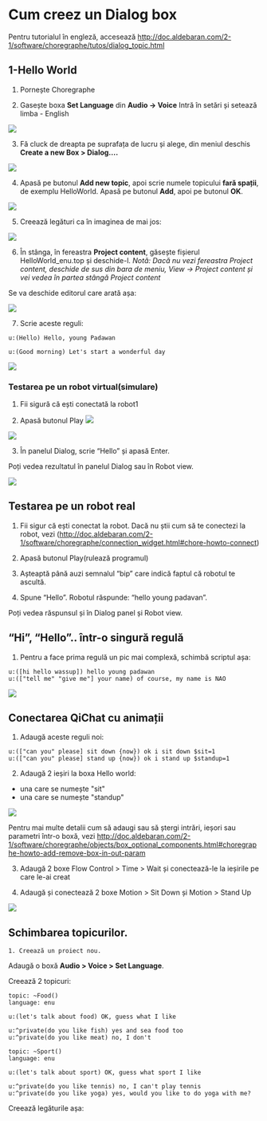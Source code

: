 # Cum creez un Dialog box 
Pentru tutorialul în engleză, accesează
http://doc.aldebaran.com/2-1/software/choregraphe/tutos/dialog_topic.html

## 1-Hello World

1. Pornește Choregraphe

2. Gasește boxa **Set Language** din **Audio -> Voice**
Intră în setări și setează limba - English

![](http://doc.aldebaran.com/2-1/_images/helloworld_cho_dlg_00.png)


3. Fă cluck de dreapta pe suprafața de lucru și alege, din meniul deschis **Create a new Box > Dialog....** 

![](http://doc.aldebaran.com/2-1/_images/helloworld_cho_dlg_01.png)

4. 	Apasă pe butonul **Add new topic**, apoi scrie numele topicului **fară spații**, de exemplu HelloWorld.
Apasă pe butonul **Add**, apoi pe butonul **OK**.

![](http://doc.aldebaran.com/2-1/_images/helloworld_cho_dlg_02.png)

5. Creează legături ca în imaginea de mai jos:

![](http://doc.aldebaran.com/2-1/_images/helloworld_cho_dlg_05.png)

6. În stânga, în fereastra **Project content**, găsește fișierul HelloWorld_enu.top și deschide-l.
*Notă: Dacă nu vezi fereastra Project content, deschide de sus din bara de meniu, View -> Project content și vei vedea în partea stângă Project content*

Se va deschide editorul care arată așa:

![](http://doc.aldebaran.com/2-1/_images/helloworld_cho_dlg_06.png)

7. Scrie aceste reguli:
```
u:(Hello) Hello, young Padawan

u:(Good morning) Let's start a wonderful day
```

![](http://doc.aldebaran.com/2-1/_images/helloworld_cho_dlg_07.png)


### Testarea pe un robot virtual(simulare)
1. Fii sigură că ești conectată la robot1

2. Apasă butonul Play ![](http://doc.aldebaran.com/2-1/_images/beginning_play_button.png)

![](http://doc.aldebaran.com/2-1/_images/dialog_tuto2.png)

3. 	În panelul Dialog, scrie “Hello” și apasă Enter.

Poți vedea rezultatul în panelul Dialog sau în Robot view.


![](http://doc.aldebaran.com/2-1/_images/dialog_tuto3.png)


## Testarea pe un robot real
	
1. Fii sigur că ești conectat la robot.
Dacă nu știi cum să te conectezi la robot, vezi (http://doc.aldebaran.com/2-1/software/choregraphe/connection_widget.html#chore-howto-connect)

2. Apasă butonul Play(rulează programul)

3. Așteaptă până auzi semnalul “bip” care indică faptul că robotul te ascultă.

4. Spune “Hello”.
Robotul răspunde: “hello young padavan”.

Poți vedea răspunsul și în Dialog panel și Robot view.




## “Hi”, “Hello”.. într-o singură regulă
1. Pentru a face prima regulă un pic mai complexă, schimbă scriptul așa:
```
u:([hi hello wassup]) hello young padawan
u:(["tell me" "give me"] your name) of course, my name is NAO
```

![](http://doc.aldebaran.com/2-1/_images/dialog_tuto4.png)


## Conectarea QiChat cu animații
1. Adaugă aceste reguli noi:
```
u:(["can you" please] sit down {now}) ok i sit down $sit=1
u:(["can you" please] stand up {now}) ok i stand up $standup=1
```

2. Adaugă 2 ieșiri la boxa Hello world:
- una care se numește "sit"
- una care se numește "standup"

![](http://doc.aldebaran.com/2-1/_images/dialog_tuto5.png)

Pentru mai multe detalii cum să adaugi sau să ștergi intrări, ieșori sau parametri într-o boxă, vezi http://doc.aldebaran.com/2-1/software/choregraphe/objects/box_optional_components.html#choregraphe-howto-add-remove-box-in-out-param

3. Adaugă 2 boxe Flow Control > Time > Wait și conectează-le la ieșirile pe care le-ai creat

4. Adaugă și conectează 2 boxe Motion > Sit Down și Motion > Stand Up

![](http://doc.aldebaran.com/2-1/_images/dialog_tuto6.png)

## Schimbarea topicurilor. 

	1. Creează un proiect nou.
Adaugă o boxă **Audio > Voice > Set Language**.

Creează 2 topicuri:
```
topic: ~Food()
language: enu

u:(let's talk about food) OK, guess what I like

u:^private(do you like fish) yes and sea food too
u:^private(do you like meat) no, I don't
```

```
topic: ~Sport()
language: enu

u:(let's talk about sport) OK, guess what sport I like

u:^private(do you like tennis) no, I can't play tennis
u:^private(do you like yoga) yes, would you like to do yoga with me?
```

Creează legăturile așa:
![]()


![]()
![]()
![]()
